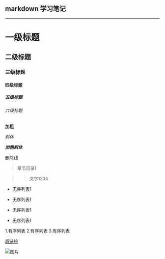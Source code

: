 ## markdown 学习笔记

---

# 一级标题
## 二级标题
### 三级标题
#### 四级标题
##### 五级标题
###### 六级标题


**加粗**

*斜体*

***加粗斜体***

~~删除线~~



> 章节目录1

>> 文字1234


* 无序列表1
- 无序列表1
+ 无序列表1
* 无序列表1

1.有序列表
            2.有序列表
3.有序列表

[超链接](http://www.baidu.com)

![图片](http://img5.imgtn.bdimg.com/it/u=415293130,2419074865&fm=26&gp=0.jpg)
